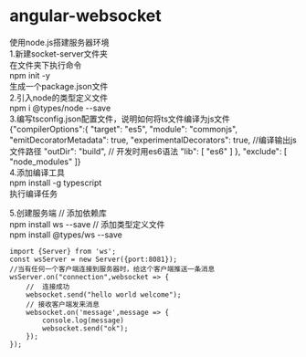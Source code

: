 # angular-websocket
使用node.js搭建服务器环境  
1.新建socket-server文件夹  
  在文件夹下执行命令  
  npm init -y  
  生成一个package.json文件  
2.引入node的类型定义文件  
  npm i @types/node --save  
3.编写tsconfig.json配置文件，说明如何将ts文件编译为js文件  
 {"compilerOptions":{
        "target": "es5",
        "module": "commonjs",
        "emitDecoratorMetadata": true,
        "experimentalDecorators": true,
        //编译输出js文件路径
        "outDir": "build",
        //  开发时用es6语法
        "lib": [
            "es6"
        ]
    },
    "exclude": [
        "node_modules"
    ]}    
  4.添加编译工具  
    npm install -g typescript  
    执行编译任务   
    
  5.创建服务端
    // 添加依赖库   
    npm install ws --save
    // 添加类型定义文件  
    npm install @types/ws --save
    
    import {Server} from 'ws';
    const wsServer = new Server({port:8081});
    //当有任何一个客户端连接到服务器时，给这个客户端推送一条消息
    wsServer.on("connection",websocket => {
        //  连接成功
        websocket.send("hello world welcome");
        // 接收客户端发来消息
        websocket.on('message',message => {
            console.log(message)
            websocket.send("ok");
        });    
    });
    
  
    
    
    
    
    
  
 
  
